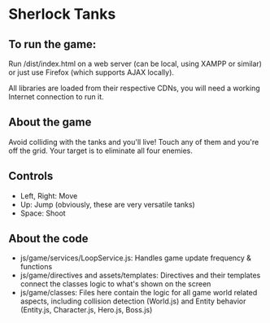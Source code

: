 Sherlock Tanks
========

To run the game:
-------------
Run /dist/index.html on a web server (can be local, using XAMPP or similar) or just use Firefox (which supports AJAX locally).

All libraries are loaded from their respective CDNs, you will need a working Internet connection to run it.

About the game
-------------
Avoid colliding with the tanks and you'll live! Touch any of them and you're off the grid.
Your target is to eliminate all four enemies.


Controls
-------------
* Left, Right: Move
* Up: Jump (obviously, these are very versatile tanks)
* Space: Shoot

About the code
-------------
* js/game/services/LoopService.js: Handles game update frequency & functions
* js/game/directives and assets/templates: Directives and their templates connect the classes logic to what's shown on the screen
* js/game/classes: Files here contain the logic for all game world related aspects, including collision detection (World.js) and Entity behavior (Entity.js, Character.js, Hero.js, Boss.js)
